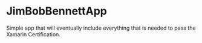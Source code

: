 # JimBobBennettApp

Simple app that will eventually include everything that is needed to pass the Xamarin Certification.

